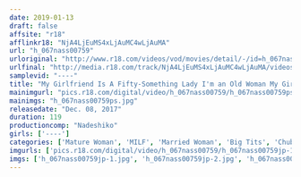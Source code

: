 ```yaml
---
date: 2019-01-13
draft: false
affsite: "r18"
afflinkr18: "NjA4LjEuMS4xLjAuMC4wLjAuMA"
url: "h_067nass00759"
urloriginal: "http://www.r18.com/videos/vod/movies/detail/-/id=h_067nass00759"
urlfinal: "http://media.r18.com/track/NjA4LjEuMS4xLjAuMC4wLjAuMA/videos/vod/movies/detail/-/id=h_067nass00759"
samplevid: "----"
title: "My Girlfriend Is A Fifty-Something Lady I'm an Old Woman My Girlfriend Is In Her Fifties But I'm Over Fifty, Do You Really Want An Old Lady Like Me? Are You Going To Fuck Me? 4 Fifty-Something Creampie Sex Friends"
mainimgurl: "pics.r18.com/digital/video/h_067nass00759/h_067nass00759ps.jpg"
mainimgs: "h_067nass00759ps.jpg"
releasedate: "Dec. 08, 2017"
duration: 119
productioncomp: "Nadeshiko"
girls: ['----']
categories: ['Mature Woman', 'MILF', 'Married Woman', 'Big Tits', 'Chubby', 'Picking Up Girls', 'Genital Close-Up', 'Creampie', 'Fingering']
imgurls: ['pics.r18.com/digital/video/h_067nass00759/h_067nass00759jp-1.jpg', 'pics.r18.com/digital/video/h_067nass00759/h_067nass00759jp-2.jpg', 'pics.r18.com/digital/video/h_067nass00759/h_067nass00759jp-3.jpg', 'pics.r18.com/digital/video/h_067nass00759/h_067nass00759jp-4.jpg', 'pics.r18.com/digital/video/h_067nass00759/h_067nass00759jp-5.jpg', 'pics.r18.com/digital/video/h_067nass00759/h_067nass00759jp-6.jpg', 'pics.r18.com/digital/video/h_067nass00759/h_067nass00759jp-7.jpg', 'pics.r18.com/digital/video/h_067nass00759/h_067nass00759jp-8.jpg', 'pics.r18.com/digital/video/h_067nass00759/h_067nass00759jp-9.jpg', 'pics.r18.com/digital/video/h_067nass00759/h_067nass00759jp-10.jpg', 'pics.r18.com/digital/video/h_067nass00759/h_067nass00759jp-11.jpg', 'pics.r18.com/digital/video/h_067nass00759/h_067nass00759jp-12.jpg', 'pics.r18.com/digital/video/h_067nass00759/h_067nass00759jp-13.jpg', 'pics.r18.com/digital/video/h_067nass00759/h_067nass00759jp-14.jpg', 'pics.r18.com/digital/video/h_067nass00759/h_067nass00759jp-15.jpg', 'pics.r18.com/digital/video/h_067nass00759/h_067nass00759jp-16.jpg', 'pics.r18.com/digital/video/h_067nass00759/h_067nass00759jp-17.jpg', 'pics.r18.com/digital/video/h_067nass00759/h_067nass00759jp-18.jpg', 'pics.r18.com/digital/video/h_067nass00759/h_067nass00759jp-19.jpg', 'pics.r18.com/digital/video/h_067nass00759/h_067nass00759jp-20.jpg']
imgs: ['h_067nass00759jp-1.jpg', 'h_067nass00759jp-2.jpg', 'h_067nass00759jp-3.jpg', 'h_067nass00759jp-4.jpg', 'h_067nass00759jp-5.jpg', 'h_067nass00759jp-6.jpg', 'h_067nass00759jp-7.jpg', 'h_067nass00759jp-8.jpg', 'h_067nass00759jp-9.jpg', 'h_067nass00759jp-10.jpg', 'h_067nass00759jp-11.jpg', 'h_067nass00759jp-12.jpg', 'h_067nass00759jp-13.jpg', 'h_067nass00759jp-14.jpg', 'h_067nass00759jp-15.jpg', 'h_067nass00759jp-16.jpg', 'h_067nass00759jp-17.jpg', 'h_067nass00759jp-18.jpg', 'h_067nass00759jp-19.jpg', 'h_067nass00759jp-20.jpg']
---
```

